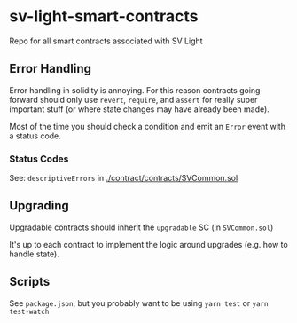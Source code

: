 # sv-light-smart-contracts
Repo for all smart contracts associated with SV Light

## Error Handling

Error handling in solidity is annoying. For this reason contracts going forward should only use `revert`, `require`, and `assert` for really super important stuff (or where state changes may have already been made).

Most of the time you should check a condition and emit an `Error` event with a status code.

### Status Codes

See: `descriptiveErrors` in [./contract/contracts/SVCommon.sol](./contract/contracts/SVCommon.sol)

## Upgrading

Upgradable contracts should inherit the `upgradable` SC (in `SVCommon.sol`)

It's up to each contract to implement the logic around upgrades (e.g. how to handle state).


## Scripts

See `package.json`, but you probably want to be using `yarn test` or `yarn test-watch`